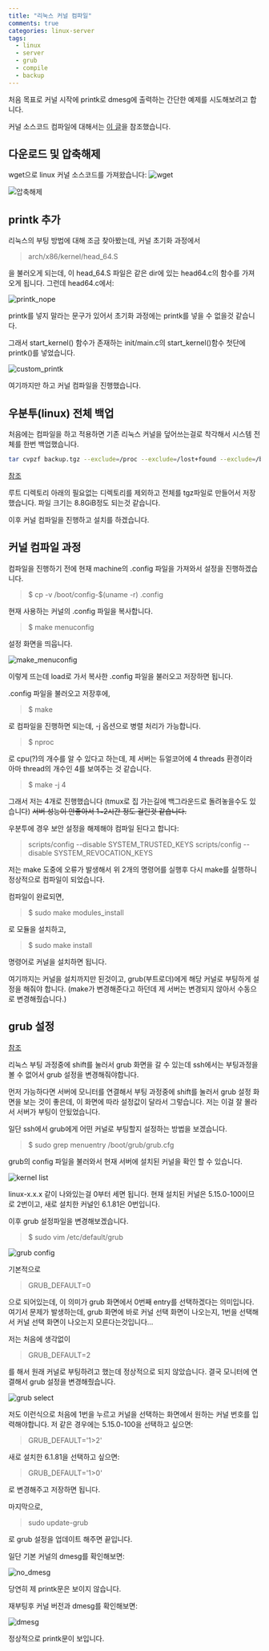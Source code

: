 ```yaml
---
title: "리눅스 커널 컴파일"
comments: true
categories: linux-server
tags:
  - linux
  - server
  - grub
  - compile
  - backup
---
```


처음 목표로 커널 시작에 printk로 dmesg에 출력하는 간단한 예제를 시도해보려고 합니다.

커널 소스코드 컴파일에 대해서는 [이 글](https://phoenixnap.com/kb/build-linux-kernel)을 참조했습니다. 

## 다운로드 및 압축해제

wget으로 linux 커널 소스코드를 가져왔습니다:
![wget](https://github.com/JustYOLO/justyolo.github.io/assets/31424495/81708f66-03fa-4d9b-bdac-d4715f58af9a)

![압축해제](https://github.com/JustYOLO/justyolo.github.io/assets/31424495/0f6336ae-5b40-441a-8919-cf2b93d64fc7)

## printk 추가

리눅스의 부팅 방법에 대해 조금 찾아봤는데, 커널 초기화 과정에서
> arch/x86/kernel/head_64.S

을 불러오게 되는데, 이 head_64.S 파일은 같은 dir에 있는 head64.c의 함수를 가져오게 됩니다. 그런데 head64.c에서:

![printk_nope](https://github.com/JustYOLO/justyolo.github.io/assets/31424495/9f876851-2cb3-4c3c-9b8c-d30ae1c10035)

printk를 넣지 말라는 문구가 있어서 초기화 과정에는 printk를 넣을 수 없을것 같습니다.

그래서 start_kernel() 함수가 존재하는 init/main.c의 start_kernel()함수 첫단에 printk()를 넣었습니다.

![custom_printk](https://github.com/JustYOLO/justyolo.github.io/assets/31424495/0389d5b2-6120-4e90-bf8e-2f911ec6f62b)

여기까지만 하고 커널 컴파일을 진행했습니다.

## 우분투(linux) 전체 백업

처음에는 컴파일을 하고 적용하면 기존 리눅스 커널을 덮어쓰는걸로 착각해서 시스템 전체를 한번 백업했습니다.

```bash
tar cvpzf backup.tgz --exclude=/proc --exclude=/lost+found --exclude=/backup.tgz --exclude=/mnt --exclude=/sys --exclude=/dev /
```
[참조](https://ubuntuforums.org/showthread.php?t=35087)

루트 디렉토리 아래의 필요없는 디렉토리를 제외하고 전체를 tgz파일로 만들어서 저장했습니다. 파일 크기는 8.8GiB정도 되는것 같습니다.

이후 커널 컴파일을 진행하고 설치를 하겠습니다.

## 커널 컴파일 과정

컴파일을 진행하기 전에 현재 machine의 .config 파일을 가져와서 설정을 진행하겠습니다.

>$ cp -v /boot/config-$(uname -r) .config

현재 사용하는 커널의 .config 파일을 복사합니다.

>$ make menuconfig

설정 화면을 띄웁니다.

![make_menuconfig](https://github.com/JustYOLO/justyolo.github.io/assets/31424495/2a5f3908-8da7-422c-8d12-86a24ff807b6)

이렇게 뜨는데 load로 가서 복사한 .config 파일을 불러오고 저장하면 됩니다.

.config 파일을 불러오고 저장후에,

>$ make

로 컴파일을 진행하면 되는데, -j 옵션으로 병렬 처리가 가능합니다. 

>$ nproc 

로 cpu(?)의 개수를 알 수 있다고 하는데, 제 서버는 듀얼코어에 4 threads 환경이라 아마 thread의 개수인 4를 보여주는 것 같습니다.

>$ make -j 4

그래서 저는 4개로 진행했습니다 (tmux로 집 가는길에 백그라운드로 돌려놓을수도 있습니다)
~~서버 성능이 안좋아서 1~2시간 정도 걸린것 같습니다.~~

우분투에 경우 보안 설정을 해제해야 컴파일 된다고 합니다:
> scripts/config --disable SYSTEM_TRUSTED_KEYS
> scripts/config --disable SYSTEM_REVOCATION_KEYS

저는 make 도중에 오류가 발생해서 위 2개의 명령어를 실행후 다시 make를 실행하니 정상적으로 컴파일이 되었습니다.

컴파일이 완료되면,

>$ sudo make modules_install

로 모듈을 설치하고,

>$ sudo make install

명령어로 커널을 설치하면 됩니다.

여기까지는 커널을 설치까지만 된것이고, grub(부트로더)에게 해당 커널로 부팅하게 설정을 해줘야 합니다. (make가 변경해준다고 하던데 제 서버는 변경되지 않아서 수동으로 변경해줬습니다.)

## grub 설정

[참조](https://www.linkedin.com/pulse/change-default-kernel-grub-sanju-debnath)

리눅스 부팅 과정중에 shift를 눌러서 grub 화면을 갈 수 있는데 ssh에서는 부팅과정을 볼 수 없어서 grub 설정을 변경해줘야합니다.

먼저 가능하다면 서버에 모니터를 연결해서 부팅 과정중에 shift를 눌러서 grub 설정 화면을 보는 것이 좋은데, 이 화면에 따라 설정값이 달라서 그렇습니다. 저는 이걸 잘 몰라서 서버가 부팅이 안됬었습니다.

일단 ssh에서 grub에게 어떤 커널로 부팅할지 설정하는 방법을 보겠습니다.

> $ sudo grep menuentry /boot/grub/grub.cfg        

grub의 config 파일을 불러와서 현재 서버에 설치된 커널을 확인 할 수 있습니다.

![kernel list](https://github.com/JustYOLO/justyolo.github.io/assets/31424495/37f9dfec-dd75-47ce-8632-9f7ec2f77596)

linux-x.x.x 같이 나와있는걸 0부터 세면 됩니다. 현재 설치된 커널은 5.15.0-100이므로 2번이고, 새로 설치한 커널인 6.1.81은 0번입니다.

이후 grub 설정파일을 변경해보겠습니다.
> $ sudo vim /etc/default/grub 

![grub config](https://github.com/JustYOLO/justyolo.github.io/assets/31424495/ba8325ee-8175-4387-8279-3df46f0a33fe)

기본적으로
> GRUB_DEFAULT=0

으로 되어있는데, 이 의미가 grub 화면에서 0번째 entry를 선택하겠다는 의미입니다.
여기서 문제가 발생하는데, grub 화면에 바로 커널 선택 화면이 나오는지, 1번을 선택해서 커널 선택 화면이 나오는지 모른다는것입니다...

저는 처음에 생각없이
> GRUB_DEFAULT=2

를 해서 원래 커널로 부팅하려고 했는데 정상적으로 되지 않았습니다. 결국 모니터에 연결해서 grub 설정을 변경해줬습니다.

![grub select](https://media.licdn.com/dms/image/D4D12AQErfgoiNV7_vw/article-inline_image-shrink_400_744/0/1685965207575?e=2147483647&v=beta&t=4cZ6uLYlX1j1xCWkRta9HYZf-jP-m4QSsdkMQ1KsAdY)

저도 이런식으로 처음에 1번을 누르고 커널을 선택하는 화면에서 원하는 커널 번호를 입력해야합니다.
저 같은 경우에는 5.15.0-100을 선택하고 싶으면:
> GRUB_DEFAULT='1>2'

새로 설치한 6.1.81을 선택하고 싶으면:
> GRUB_DEFAULT='1>0'

로 변경해주고 저장하면 됩니다.

마지막으로,
> sudo update-grub

로 grub 설정을 업데이트 해주면 끝입니다.

일단 기본 커널의 dmesg를 확인해보면:

![no_dmesg](https://github.com/JustYOLO/justyolo.github.io/assets/31424495/80502b4b-ccd5-4e4c-a229-04f3fbc468eb)

당연히 제 printk문은 보이지 않습니다.

재부팅후 커널 버전과 dmesg를 확인해보면:

![dmesg](https://github.com/JustYOLO/justyolo.github.io/assets/31424495/3c271e95-8dd1-4026-b2d7-ca98afa637e6)

정상적으로 printk문이 보입니다.